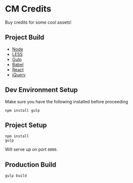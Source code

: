 # CM Credits
Buy credits for some cool assets!

## Project Build
 - [Node](https://nodejs.org/en/)
 - [LESS](http://lesscss.org/)
 - [Gulp](http://gulpjs.com/)
 - [Babel](https://babeljs.io/)
 - [React](https://facebook.github.io/react/)
 - [jQuery](https://jquery.com/)


## Dev Environment Setup
Make sure you have the following installed before proceeding

```
npm install gulp  
```

## Project Setup
```
npm install
gulp
```

Will serve up on port `8000`.

## Production Build
```
gulp build
```
